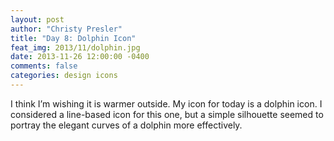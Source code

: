 ```yaml
---
layout: post
author: "Christy Presler"
title: "Day 8: Dolphin Icon"
feat_img: 2013/11/dolphin.jpg
date: 2013-11-26 12:00:00 -0400
comments: false
categories: design icons
---
```

I think I’m wishing it is warmer outside. My icon for today is a dolphin icon. I considered a line-based icon for this one, but a simple silhouette seemed to portray the elegant curves of a dolphin more effectively.    

<div class="row">
    <div class="col-sm-6 col-sm-offset-3">
        <img src="{{ site.blog_img_url | prepend: site.url }}{{page.feat_img}}" alt="" />
    </div>
</div>